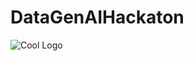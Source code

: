 # DataGenAIHackaton
![Cool Logo](https://github.com/andrewankenobi/DataGenAIHackaton/blob/main/logo.png)

